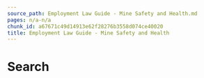 ```yaml
---
source_path: Employment Law Guide - Mine Safety and Health.md
pages: n/a-n/a
chunk_id: a67671c49d14913e62f28276b3558d074ce40020
title: Employment Law Guide - Mine Safety and Health
---
```

# Search
